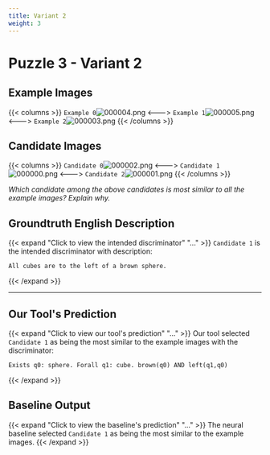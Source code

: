 ```yaml
---
title: Variant 2
weight: 3
---
```


# Puzzle 3 - Variant 2

## Example Images
{{< columns >}}
`Example 0`![000004.png](/clevr-variants/meeussen/fovariant-2/render/images/CLEVR_val_000004.png)
<--->
`Example 1`![000005.png](/clevr-variants/meeussen/fovariant-2/render/images/CLEVR_val_000005.png)
<--->
`Example 2`![000003.png](/clevr-variants/meeussen/fovariant-2/render/images/CLEVR_val_000003.png)
{{< /columns >}}

## Candidate Images
{{< columns >}}
`Candidate 0`![000002.png](/clevr-variants/meeussen/fovariant-2/render/images/CLEVR_val_000002.png)
<--->
`Candidate 1`![000000.png](/clevr-variants/meeussen/fovariant-2/render/images/CLEVR_val_000000.png)
<--->
`Candidate 2`![000001.png](/clevr-variants/meeussen/fovariant-2/render/images/CLEVR_val_000001.png)
{{< /columns >}}

*Which candidate among the above candidates is most similar to all the example images? Explain why.*

## Groundtruth English Description

{{< expand "Click to view the intended discriminator" "..." >}}
`Candidate 1` is the intended discriminator with description:
```plaintext 
All cubes are to the left of a brown sphere.
```
{{< /expand >}}

---



## Our Tool's Prediction

{{< expand "Click to view our tool's prediction" "..." >}}
Our tool selected `Candidate 1` as being the most similar to the example images with the discriminator:
```plaintext
Exists q0: sphere. Forall q1: cube. brown(q0) AND left(q1,q0)
```
{{< /expand >}}



## Baseline Output

{{< expand "Click to view the baseline's prediction" "..." >}}
The neural baseline selected `Candidate 1` as being the most similar to the example images.
{{< /expand >}}

